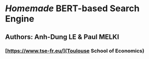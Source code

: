 # ***Homemade* BERT-based Search Engine**
## Authors: Anh-Dung LE & Paul MELKI
### [https://www.tse-fr.eu/](Toulouse School of Economics)
